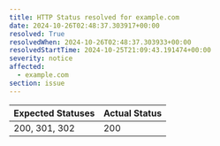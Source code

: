```yaml
---
title: HTTP Status resolved for example.com
date: 2024-10-26T02:48:37.303917+00:00
resolved: True
resolvedWhen: 2024-10-26T02:48:37.303933+00:00
resolvedStartTime: 2024-10-25T21:09:43.191474+00:00
severity: notice
affected:
  - example.com
section: issue
---
```


| Expected Statuses | Actual Status  |
|-------------------|----------------|
| 200, 301, 302 | 200 |
